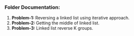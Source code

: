 <h3>Folder Documentation: </h3>
<ol>
    <li><b>Problem-1: </b>Reversing a linked list using iterative approach.</li>
    <li><b>Problem-2: </b>Getting the middle of linked list.</li>
    <li><b>Problem-3: </b>Linked list reverse K groups.</li>
</ol>